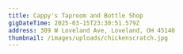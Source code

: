 ```yaml
---
title: Cappy's Taproom and Bottle Shop
gigDateTime: 2025-03-15T23:30:51.579Z
address: 309 W Loveland Ave, Loveland, OH 45140
thumbnail: /images/uploads/chickenscratch.jpg
---
```

